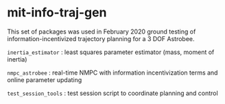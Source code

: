 # mit-info-traj-gen

This set of packages was used in February 2020 ground testing of information-incentivized trajectory planning for a 3 DOF Astrobee.

`inertia_estimator` : least squares parameter estimator (mass, moment of inertia)

`nmpc_astrobee` : real-time NMPC with information incentivization terms and online parameter updating

`test_session_tools` : test session script to coordinate planning and control
